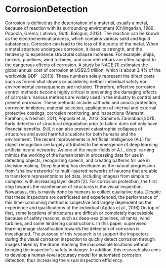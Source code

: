 # CorrosionDetection
Corrosion is defined as the deterioration of a material, usually a metal, because of reaction with its surrounding 
environment (Chilingarian, 1989; Popoola, Grema, Latinwo, Gutti, Balogun, 2013). The reaction can be known 
as the electrochemical process, which contains various solid and liquid substances. Corrosion can lead to the 
loss of the purity of the metal. When a metal structure undergoes corrosion, it loses its strength, and the 
tendency to experience structural collapse increases. For example, ships, tankers, pipelines, wind turbines, and 
concrete rebars are often subject to the dangerous effects of corrosion. A study by NACE [1] estimates the 
global annual cost of corrosion at US$2.5 trillion, which is about 3.4% of the worldwide GDP （2013). These 
numbers solely represent the direct costs such as forced shut-downs or accidents; neither individual safety nor 
environmental consequences are included. Therefore, effective corrosion control methods become highly 
critical in preventing the damaging effects of corrosion. Various methods are widely used in the industry to 
control and prevent corrosion. These methods include cathodic and anodic protection, corrosion inhibitors, 
material selection, application of internal and external protective coatings, corrosion monitoring, and 
inspections (Meresht, Farahani, & Neshati, 2011; Popoola et al., 2013; Samimi & Zarinabadi,2011). Early 
detection of structural degradation prior to failure does not only have financial benefits. Still, it can also prevent 
catastrophic collapses of structures and avoid harmful situations for both humans and the environment.
The recent improvements in Artificial Intelligence (A.I.) for object recognition are largely attributed to the 
emergence of deep learning artificial neural networks. As one of the major fields of A.I., deep learning mimics 
the working of the human brain in processing data for use in detecting objects, recognizing speech, and creating 
patterns for use in decision making. Deep learning has developed as the natural progression from 'shallow 
networks' to multi-layered networks of neurons that are able to transform representations (of data, including 
images) from simple to complex, with increasing layer depth [2]. For corrosion protection, the first step 
towards the maintenance of structures is the visual inspection. Nowadays, this is mainly done by humans to 
collect qualitative data. Despite that these inspectors are certificated and experienced, the performance of this 
time-consuming method is subjective and largely dependent on the experience and qualifications of the 
individual (Agdas et al., 2016).On top of that, some locations of structures are difficult or completely inaccessible because of safety reasons, 
such as deep-sea pipelines, oil tanks, wind turbines, and some hindering constructions. In this paper, 
supervised learning image classification towards the detection of corrosion is investigated. The purpose of this 
research is to support the inspectors during the visual corrosion inspection to quickly detect corrosion through 
images taken by the drone reaching the inaccessible locations without bringing the inspector's safety in danger. 
In addition, this research also aims to develop a human-level accuracy model for automated corrosion 
detection, thus increasing the visual inspection efficiency.
